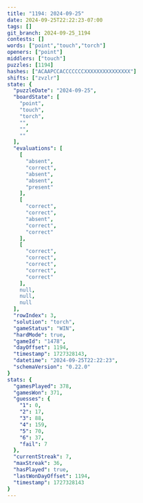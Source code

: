 ```yaml
---
title: "1194: 2024-09-25"
date: 2024-09-25T22:22:23-07:00
tags: []
git_branch: 2024-09-25_1194
contests: []
words: ["point","touch","torch"]
openers: ["point"]
middlers: ["touch"]
puzzles: [1194]
hashes: ["ACAAPCCACCCCCCCXXXXXXXXXXXXXXX"]
shifts: ["zvzlr"]
state: {
  "puzzleDate": "2024-09-25",
  "boardState": [
    "point",
    "touch",
    "torch",
    "",
    "",
    ""
  ],
  "evaluations": [
    [
      "absent",
      "correct",
      "absent",
      "absent",
      "present"
    ],
    [
      "correct",
      "correct",
      "absent",
      "correct",
      "correct"
    ],
    [
      "correct",
      "correct",
      "correct",
      "correct",
      "correct"
    ],
    null,
    null,
    null
  ],
  "rowIndex": 3,
  "solution": "torch",
  "gameStatus": "WIN",
  "hardMode": true,
  "gameId": "1478",
  "dayOffset": 1194,
  "timestamp": 1727328143,
  "datetime": "2024-09-25T22:22:23",
  "schemaVersion": "0.22.0"
}
stats: {
  "gamesPlayed": 378,
  "gamesWon": 371,
  "guesses": {
    "1": 0,
    "2": 17,
    "3": 88,
    "4": 159,
    "5": 70,
    "6": 37,
    "fail": 7
  },
  "currentStreak": 7,
  "maxStreak": 36,
  "hasPlayed": true,
  "lastWonDayOffset": 1194,
  "timestamp": 1727328143
}
---
```

<!-- more -->
